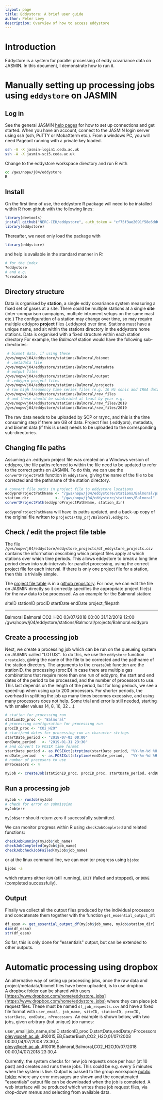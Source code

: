 ```yaml
---
layout: page
title: Eddystore: A brief user guide
author: Peter Levy
description: Overview of how to access eddystore
---
```



# Introduction
Eddystore is a system for parallel processing of eddy covariance data on JASMIN. In this document, I demonstrate how to run it.


# Manually setting up processing jobs using `eddystore` on JASMIN

## Log in
See the general JASMIN [help pages](https://help.jasmin.ac.uk/category/158-getting-started) for how to set up connections and get started. When you have an account, connect to the JASMIN login server using ssh (ssh, PuTTY or MobaXterm etc.).  From a windows PC, you will need Pageant running with a private key loaded.

<!--- { login -->

```bash
ssh -A -X jasmin-login1.ceda.ac.uk
ssh -A -X jasmin-sci5.ceda.ac.uk
```
<!--- } -->

Change to the eddystore workspace directory and run R with:

<!--- { cd -->

```bash
cd /gws/nopw/j04/eddystore
R
```
<!--- } -->

## Install
On the first time of use, the eddystore R package will need to be installed within R from github with the following lines:

<!--- { install -->

```r
library(devtools)
install_github("NERC-CEH/eddystore", auth_token = "cf75f3ae2091f58e6dd664ce9031bee3aa98f0f8")
library(eddystore)
```
<!--- } -->

Thereafter, we need only load the package with

<!--- { startup -->

```r
library(eddystore)
```
<!--- } -->

and help is available in the standard manner in R:

<!--- { help -->

```r
# for the index
?eddystore
# and e.g.
?createJob
```
<!--- } -->

## Directory structure
Data is organised by **station**, a single eddy covariance system measuring a fixed set of gases at a site.
There could be multiple stations at a single **site** (inter-comparison campaigns, multiple intrument setups on the same mast etc.) The configuration of a station may change over time, so may require multiple eddypro **project** files (.eddypro) over time. Stations must have a unique name, and sit within the stations directory in the eddystore home stations. 
Data is organised with a fixed structure within each station directory
For example, the *Balmoral* station would have the following sub-directories:

<!--- { paths -->

```sh
 # biomet data, if using these
/gws/nopw/j04/eddystore/stations/Balmoral/biomet
 # .metadata file
/gws/nopw/j04/eddystore/stations/Balmoral/metadata  
 # output files
/gws/nopw/j04/eddystore/stations/Balmoral/output  
 # .eddypro project files
/gws/nopw/j04/eddystore/stations/Balmoral/projects  
 # raw high frequency time series files (e.g. 10 Hz sonic and IRGA data)
/gws/nopw/j04/eddystore/stations/Balmoral/raw_files
 # and these should be subdivided at least by year e.g.
/gws/nopw/j04/eddystore/stations/Balmoral/raw_files/2018
/gws/nopw/j04/eddystore/stations/Balmoral/raw_files/2019
```
<!--- } -->

The raw data needs to be uploaded by SCP or rsync, and this is the time consuming step if there are GB of data. Project files (.eddypro), metadata, and biomet data (if this is used) needs to be uploaded to the corresponding sub-directories.

## Changing file paths
Assuming an .eddypro project file was created on a Windows version of eddypro, the file paths referred to within the file need to be updated to refer to the correct paths on JASMIN. To do this, we can use the `convertProjectPath` function in `eddystore`, giving the name of the file to be corrected and the pathname of the station directory.

<!--- { convertProjectPath -->

```r
# convert file paths in project file to eddystore locations
eddyproProjectPathName <- "/gws/nopw/j04/eddystore/stations/Balmoral/projects/Balmoral.eddypro"
station_dir            <- "/gws/nopw/j04/eddystore/stations/Balmoral"
convertProjectPath(eddyproProjectPathName, station_dir)
```
<!--- } -->

`eddyproProjectPathName` will have its paths updated, and a back-up copy of the original file written to `projects/tmp_prj/Balmoral.eddypro`.

## Check / edit the project file table
The file `/gws/nopw/j04/eddystore/eddystore_projects/df_eddystore_projects.csv` contains the information describing which project files apply at which stations over which time periods.  This allows eddystore to break a long time period down into sub-intervals for parallel processing, using the correct project file for each interval. If there is only one project file for a station, then this is trivially simple. 

The [project file table](https://raw.githubusercontent.com/NERC-CEH/eddystore_projects/master/df_eddystore_projects.csv) is in a [github repository](https://github.com/NERC-CEH/eddystore_projects). For now, we can edit the file on JASMIN directly so it correctly specifies the appropriate project file(s) for the raw data to be processed.  As an example for the Balmoral station:


<!--- { make_table -->

siteID     stationID   procID    startDate          endDate            project_filepath                                                    
---------  ----------  --------  -----------------  -----------------  --------------------------------------------------------------------
Balmoral   Balmoral    CO2_H2O   03/07/2018 00:00   31/12/2019 12:00   /gws/nopw/j04/eddystore/stations/Balmoral/projects/Balmoral.eddypro 
<!--- } -->


## Create a processing job
Next, we create a processing job which can be run on the queueing system on JASMIN called "LOTUS".
To do this, we use the `eddystore` function `createJob`, giving the name of the file to be corrected and the pathname of the station directory.
The arguments to the `createJob` function are the stationID, the processing (procID) in case there are multiple gas combinations that require more than one run of eddypro, the start and end dates of the period to be processed, and the number of processors to use. This last depends on the length of the period, but for long periods, we see a speed-up when using up to 200 processors.  For shorter periods, the overhead in splitting the job up many times becomes excessive, and using many processors does not help. Some trial and error is still needed, starting with smaller values (4, 8, 16, 32 ...).

<!--- { createJob -->

```r
# station for processing run
stationID_proc <- "Balmoral"
# processing configuration for processing run
procID_proc <- "CO2_H2O"
# start/end dates for processing run as character strings
startDate_period <- "2018-07-03 00:00"
endDate_period   <- "2019-01-31 23:30"
# and convert to POSIX time format
startDate_period <- as.POSIXct(strptime(startDate_period, "%Y-%m-%d %H:%M"), tz = "UTC")
endDate_period   <- as.POSIXct(strptime(endDate_period,   "%Y-%m-%d %H:%M"), tz = "UTC")
# number of procesors to use
nProcessors <- 4

myJob <- createJob(stationID_proc, procID_proc, startDate_period, endDate_period, nProcessors)
```
<!--- } -->


## Run a processing job

<!--- { run_job -->

```r
myJob <- runJob(myJob)
# check for error on submission
myJob$err
```
<!--- } -->

`myJob$err` should return zero if successfully submitted.

We can monitor progress within R using `checkJobCompleted` and related functions:

<!--- { check_job_r -->

```r
checkJobRunning(myJob$job_name)
checkJobCompleted(myJob$job_name)
checkJobcheckJobFailed(myJob$job_name)
```
<!--- } -->

or at the linux command line, we can monitor progress using `bjobs`:

<!--- { check_job -->

```sh
bjobs -a
```
<!--- } -->

which returns either `RUN` (still running), `EXIT` (failed and stopped), or `DONE` (completed successfully).

## Output
Finally we collect all the output files produced by the individual processors and concatenate them together with the function `get_essential_output_df`:

<!--- { concat_output -->

```r
df_essn <- get_essential_output_df(myJob$job_name, myJob$station_dir)
dim(df_essn)
str(df_essn)
```
<!--- } -->

So far, this is only done for "essentials" output, but can be extended to other outputs.


# Automatic processing using dropbox
An alternative way of seting up processing jobs, once the raw data and project/metadata/biomet files have been uploaded, is to use dropbox.  
A dropbox folder can be shared with users
[https://www.dropbox.com/home/eddystore_jobs](https://www.dropbox.com/home/eddystore_jobs)
where they can place job request files.  These must be named `df_job_requests.csv` and have a fixed file format with `user_email, job_name, siteID, stationID, procID, startDate, endDate, nProcessors`. An example is shown below, with two jobs, given arbitrary (but unique) job names:

user_email,job_name,siteID,stationID,procID,startDate,endDate,nProcessors
plevy@ceh.ac.uk,JR0015,EB,EasterBush,CO2_H2O,01/07/2008 00:00,04/07/2008 23:30,4
plevy@ceh.ac.uk,JR0016,Balmoral,Balmoral,CO2_H2O,10/07/2018 00:00,14/07/2018 23:30,4

Currently, the system checks for new job requests once per hour (at 10 past) and creates and runs these jobs. This could be e.g. every 5 minutes when the system is live.
Output is passed to the group workspace [public folder](http://gws-access.ceda.ac.uk/public/eddystore/) where any error messages are shown and the concatenated "essentials" output file can be downloaded when the job is completed.
A web interface will be produced which writes these job request files, via drop-down menus and selecting from available data.
